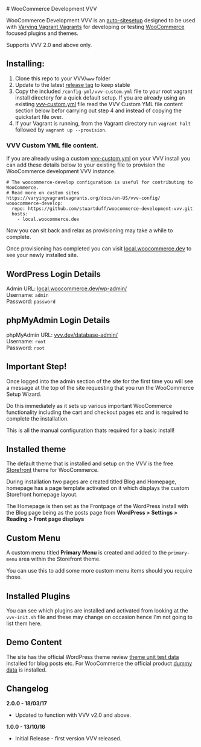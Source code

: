 # WooCommerce Development VVV

WooCommerce Development VVV is an [auto-sitesetup](https://github.com/Varying-Vagrant-Vagrants/VVV/wiki/Auto-site-Setup) designed to be used with [Varying Vagrant Vagrants](https://github.com/Varying-Vagrant-Vagrants/VVV) for developing or testing [WooCommerce](https://woocommerce.com) focused plugins and themes.

Supports VVV 2.0 and above only.

## Installing:

1. Clone this repo to your VVV/`www` folder
2. Update to the latest [release tag](https://github.com/stuartduff/woocommerce-development-vvv/releases) to keep stable
3. Copy the included `/config-yml/vvv-custom.yml` file to your root vagrant install directory for a quick default setup. If you are already using an existing [vvv-custom.yml](https://varyingvagrantvagrants.org/docs/en-US/vvv-config/) file read the VVV Custom YML file content section below befor carrying out step 4 and instead of copying the quickstart file over.
4. If your Vagrant is running, from the Vagrant directory run `vagrant halt` followed by `vagrant up --provision`.

### VVV Custom YML file content.

If you are already using a custom [vvv-custom.yml](https://varyingvagrantvagrants.org/docs/en-US/vvv-config/) on your VVV install you can add these details below to your existing file to provision the WooCommerce development VVV instance.


```
# The woocommerce-develop configuration is useful for contributing to WooCommerce.
# Read more on custom sites https://varyingvagrantvagrants.org/docs/en-US/vvv-config/
wooocommerce-develop:
  repo: https://github.com/stuartduff/woocommerce-development-vvv.git
  hosts:
    - local.woocommerce.dev
```

Now you can sit back and relax as provisioning may take a while to complete.

Once provisioning has completed you can visit [local.woocommerce.dev](http://local.woocommerce.dev/) to see your newly installed site.

## WordPress Login Details

Admin URL: [local.woocommerce.dev/wp-admin/](http://local.woocommerce.dev/wp-admin/) </br>
Username: `admin` </br>
Password: `password`

## phpMyAdmin Login Details

phpMyAdmin URL: [vvv.dev/database-admin/](http://vvv.dev/database-admin/) </br>
Username: `root` </br>
Password: `root`

## Important Step!
Once logged into the admin section of the site for the first time you will see a message at the top of the site requesting that you run the WooCommerce Setup Wizard.

Do this immediately as it sets up various important WooCommerce functionality including the cart and checkout pages etc and is required to complete the installation.

This is all the manual configuration thats required for a basic install!

## Installed theme
The default theme that is installed and setup on the VVV is the free [Storefront](https://woocommerce.com/storefront/) theme for WooCommerce.

During installation two pages are created titled Blog and Homepage, homepage has a page template activated on it which displays the custom Storefront homepage layout.

The Homepage is then set as the Frontpage of the WordPress install with the Blog page being as the posts page from **WordPress > Settings > Reading >
Front page displays**

## Custom Menu
A custom menu titled **Primary Menu** is created and added to the `primary-menu` area within the Storefront theme.

You can use this to add some more custom menu items should you require those.

## Installed Plugins
You can see which plugins are installed and activated from looking at the `vvv-init.sh` file and these may change on occasion hence I'm not going to list them here.

## Demo Content
The site has the official WordPress theme review [theme unit test data](https://codex.wordpress.org/Theme_Unit_Test) installed for blog posts etc. For WooCommerce the official product [dummy data](https://github.com/woocommerce/woocommerce/blob/master/dummy-data/dummy-data.xml) is installed.

## Changelog

**2.0.0 - 18/03/17**
* Updated to function with VVV v2.0 and above.

**1.0.0 - 13/10/16**
* Initial Release - first version VVV released.
